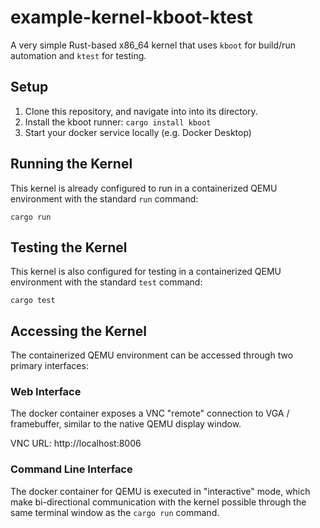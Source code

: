 # example-kernel-kboot-ktest

A very simple Rust-based x86_64 kernel that uses `kboot` for build/run automation and `ktest` for testing.

## Setup

1. Clone this repository, and navigate into into its directory.
2. Install the kboot runner: `cargo install kboot`
3. Start your docker service locally (e.g. Docker Desktop)

## Running the Kernel

This kernel is already configured to run in a containerized QEMU environment with the standard `run` command:

```
cargo run
```

## Testing the Kernel

This kernel is also configured for testing in a containerized QEMU environment with the standard `test` command:

```
cargo test
```

## Accessing the Kernel

The containerized QEMU environment can be accessed through two primary interfaces:

### Web Interface

The docker container exposes a VNC "remote" connection to VGA / framebuffer, similar to the native QEMU display window.

VNC URL: http://localhost:8006

### Command Line Interface

The docker container for QEMU is executed in "interactive" mode, which make bi-directional communication with the kernel possible through the same terminal window as the `cargo run` command.
